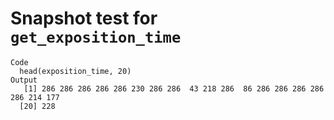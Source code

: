 # Snapshot test for `get_exposition_time`

    Code
      head(exposition_time, 20)
    Output
       [1] 286 286 286 286 286 230 286 286  43 218 286  86 286 286 286 286 286 214 177
      [20] 228

